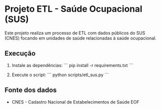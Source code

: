 
# Projeto ETL - Saúde Ocupacional (SUS)

Este projeto realiza um processo de ETL com dados públicos do SUS (CNES) focando em unidades de saúde relacionadas à saúde ocupacional.

## Execução

1. Instale as dependências:
\`\`\`
pip install -r requirements.txt
\`\`\`

2. Execute o script:
\`\`\`
python scripts/etl_sus.py
\`\`\`

## Fonte dos dados
- CNES - Cadastro Nacional de Estabelecimentos de Saúde
EOF

